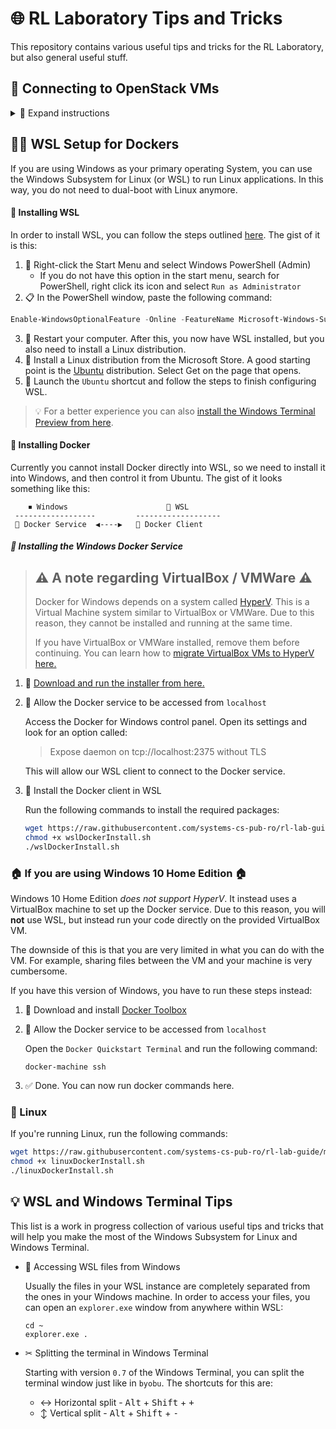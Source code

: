 # 🌐 RL Laboratory Tips and Tricks

This repository contains various useful tips and tricks for the RL Laboratory, but also general useful stuff.

## 🧪 Connecting to OpenStack VMs

<details>
<summary>
🔽 Expand instructions
</summary>

### ✨ Creating a new VM
  
In order to run OpenStack (Fep) based laboratories, you need to create a new Virtual Machine and work on that.

* 🔒 Step 1: Log in to the [OpenStack Dashboard](https://cloud-controller.grid.pub.ro/dashboard/)
* 📦 Step 2: Create a new instance:
  * Go to the Instances page
  * Click the ***Launch Instance*** button
  * Fill in the instance name
  * On the `Source` page, select `RL 2018`
  * On the `Flavor` page, select `m1.small`
  * On the `Key Pair` page, select your assigned key pair
  * Hit `Launch Instance`
* ⌛ Step 3: Wait
  * Wait until the IP address of the instance appears in the list

### 🚚 Connecting to the machine

To connect to the machine, follow the next steps:

* 👨‍💻 `ssh` into `fep.grid.cs.pub.ro`:

```bash
ssh cscurs.user@fep.grid.cs.pub.ro
# Enter your cs.curs password
```
* 👨‍💻 `ssh` into your VM:
```bash
ssh student@YOUR.VM.IP.ADDRESS
```

✨ Now you're ready to start the laboratory. ✨ 

### 🔧 Lab setup script

Before every laboratory, you have to run a certain `prepare script`. Look into the laboratory description for the exact commands.

It's going to look something like this:

```
root@YOUR.VM.IP.ADDRESS:~# wget https://raw.github.com/RL-UPB/rl-lab-prepare/master/rl-lab-X-prepare
root@YOUR.VM.IP.ADDRESS:~# chmod +x rl-lab-X-prepare
root@YOUR.VM.IP.ADDRESS:~# ./rl-lab-X-prepare
```

> ⚠ Remember, you have to run the above commands ***as root** on your VM.

### ✂ Splitting the screen

For a more efficient workflow, use [`byobu`](https://byobu.org/) to split the terminal:

```
student@YOUR.VM.IP.ADDRESS:~$ sudo su // su as root for easier future commands
root@YOUR.VM.IP.ADDRESS:~# byobu // enter byobu
```

Now that you're in `byobu`, run the following key combinations to split your terminal:

* <kbd>Ctrl</kbd>+<kbd>F2</kbd> - Split terminal horizontally ↔
* <kbd>Shift</kbd>+<kbd>F2</kbd> - Split terminal vertically ↕
* <kbd>Ctrl</kbd>+<kbd>F3</kbd> and <kbd>Ctrl</kbd>+<kbd>F4</kbd> (or <kbd>Ctrl</kbd> + arrow keys) - Switch between terminals

For a quick start, run the following key combinations:

<kbd>Ctrl</kbd>+<kbd>F2</kbd>

<kbd>Shift</kbd>+<kbd>F2</kbd>

<kbd>Shift</kbd>+<kbd>F2</kbd>

<kbd>Shift</kbd>+<kbd>F2</kbd>

This will split your screen like so:

```
---------------------------------
              |
              |      
              |
              |------------------
              |      
              |------------------
              |      
---------------------------------
```

Which you can set up to look like this:

```
---------------------------------
              |
              |      🔴 red
              |
    🕴 root    |------------------
              |      🟢 green
              |------------------
              |      🔵 blue
---------------------------------
```
</details>

## 🐧🐳 WSL Setup for Dockers

If you are using Windows as your primary operating System, you can use the Windows Subsystem for Linux (or WSL) to run Linux applications. In this way, you do not need to dual-boot with Linux anymore.

#### 🚚 Installing WSL

In order to install WSL, you can follow the steps outlined [here](https://docs.microsoft.com/en-us/windows/wsl/install-win10). The gist of it is this:

1. 🌟 Right-click the Start Menu and select Windows PowerShell (Admin)
    * If you do not have this option in the start menu, search for PowerShell, right click its icon and select `Run as Administrator`
2. 📋 In the PowerShell window, paste the following command:

```PowerShell
Enable-WindowsOptionalFeature -Online -FeatureName Microsoft-Windows-Subsystem-Linux
```

3. 🔁 Restart your computer. After this, you now have WSL installed, but you also need to install a Linux distribution.
4. 🐧 Install a Linux distribution from the Microsoft Store. A good starting point is the [Ubuntu](https://www.microsoft.com/store/apps/9N9TNGVNDL3Q) distribution. Select Get on the page that opens.
5. 🚀 Launch the `Ubuntu` shortcut and follow the steps to finish configuring WSL.

> 💡 For a better experience you can also [install the Windows Terminal Preview from here](https://www.microsoft.com/en-us/p/windows-terminal-preview/9n0dx20hk701).

#### 🐳 Installing Docker

Currently you cannot install Docker directly into WSL, so we need to install it into Windows, and then control it from Ubuntu. The gist of it looks something like this:

```
    ⏹ Windows                      🐧 WSL
 ------------------         -------------------
 🐳 Docker Service  ◀----▶   🐋 Docker Client
```

##### 🐳 Installing the Windows Docker Service

> ## ⚠ A note regarding VirtualBox / VMWare ⚠
> 
> Docker for Windows depends on a system called [HyperV](https://en.wikipedia.org/wiki/Hyper-V). This is a Virtual Machine system similar to VirtualBox or VMWare. Due to this reason, they cannot be installed and running at the same time.
> 
> If you have VirtualBox or VMWare installed, remove them before continuing. You can learn how to [migrate VirtualBox VMs to HyperV here.](https://www.groovypost.com/howto/migrate-virtual-box-vms-windows-10-hyper-v/)


1. 📩 [Download and run the installer from here.](https://download.docker.com/win/stable/Docker%20for%20Windows%20Installer.exe)

2. 🚪 Allow the Docker service to be accessed from `localhost`

    Access the Docker for Windows control panel. Open its settings and look for an option called:

    > Expose daemon on tcp://localhost:2375 without TLS

    This will allow our WSL client to connect to the Docker service.

3. 🐋 Install the Docker client in WSL

    Run the following commands to install the required packages:

    ```bash
    wget https://raw.githubusercontent.com/systems-cs-pub-ro/rl-lab-guide/master/scripts/wslDockerInstall.sh
    chmod +x wslDockerInstall.sh
    ./wslDockerInstall.sh
    ```


### 🏠 If you are using Windows 10 Home Edition 🏠

Windows 10 Home Edition *does not support HyperV*. It instead uses a VirtualBox machine to set up the Docker service. Due to this reason, you will **not** use WSL, but instead run your code directly on the provided VirtualBox VM.

The downside of this is that you are very limited in what you can do with the VM. For example, sharing files between the VM and your machine is very cumbersome.

If you have this version of Windows, you have to run these steps instead:

1. 📩 Download and install [Docker Toolbox](https://github.com/docker/toolbox/releases/download/v19.03.1/DockerToolbox-19.03.1.exe)

2. 🚪 Allow the Docker service to be accessed from `localhost`

    Open the `Docker Quickstart Terminal` and run the following command:

    ```
    docker-machine ssh
    ```

3. ✅ Done. You can now run docker commands here.


### 🐧 Linux

If you're running Linux, run the following commands:

```bash
wget https://raw.githubusercontent.com/systems-cs-pub-ro/rl-lab-guide/master/scripts/linuxDockerInstall.sh
chmod +x linuxDockerInstall.sh
./linuxDockerInstall.sh
```

## 💡 WSL and Windows Terminal Tips

This list is a work in progress collection of various useful tips and tricks that will help you make the most of the Windows Subsystem for Linux and Windows Terminal.

* 📁 Accessing WSL files from Windows

  Usually the files in your WSL instance are completely separated from the ones in your Windows machine. In order to access your files, you can open an `explorer.exe` window from anywhere within WSL:

  ```
  cd ~
  explorer.exe .
  ```

* ✂ Splitting the terminal in Windows Terminal

  Starting with version `0.7` of the Windows Terminal, you can split the terminal window just like in `byobu`. The shortcuts for this are:

  * ↔ Horizontal split - <kbd>Alt</kbd> + <kbd>Shift</kbd> + <kbd>+</kbd>
  * ↕ Vertical split - <kbd>Alt</kbd> + <kbd>Shift</kbd> + <kbd>-</kbd>

